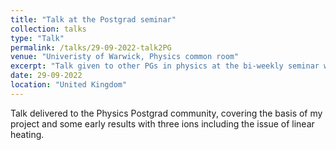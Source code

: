 ```yaml
---
title: "Talk at the Postgrad seminar"
collection: talks
type: "Talk"
permalink: /talks/29-09-2022-talk2PG
venue: "Univeristy of Warwick, Physics common room"
excerpt: "Talk given to other PGs in physics at the bi-weekly seminar where I discussed early work and the problem of linear heating in PIC codes."
date: 29-09-2022
location: "United Kingdom"
---
```



Talk delivered to the Physics Postgrad community, covering the basis of my project and some early results with three ions including the issue of linear heating.